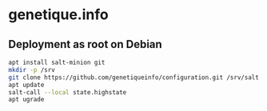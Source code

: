 # genetique.info

## Deployment as root on Debian

```sh
apt install salt-minion git
mkdir -p /srv
git clone https://github.com/genetiqueinfo/configuration.git /srv/salt
apt update
salt-call --local state.highstate
apt ugrade
```
